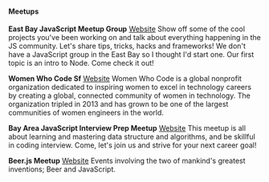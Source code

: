 #### Meetups

**East Bay JavaScript Meetup Group**
[Website](https://www.meetup.com/EBJavaScript)
Show off some of the cool projects you've been working on and talk about everything happening in the JS community. Let's share tips, tricks, hacks and frameworks! We don't have a JavaScript group in the East Bay so I thought I'd start one. Our first topic is an intro to Node. Come check it out!

**Women Who Code Sf**
[Website](https://www.meetup.com/Women-Who-Code-SF)
Women Who Code is a global nonprofit organization dedicated to inspiring women to excel in technology careers by creating a global, connected community of women in technology. The organization tripled in 2013 and has grown to be one of the largest communities of women engineers in the world.

**Bay Area JavaScript Interview Prep Meetup**
[Website](https://www.meetup.com/Bay-Area-JavaScript-Interview-Prep-Meetup)
This meetup is all about learning and mastering data structure and algorithms, and be skillful in coding interview. Come, let's join us and strive for your next career goal!

**Beer.js Meetup**
[Website](https://www.meetup.com/beerjs/)
Events involving the two of mankind's greatest inventions; Beer and JavaScript.
